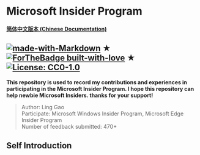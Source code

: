 # Microsoft Insider Program

[**简体中文版本 (Chinese Documentation)**](https://github.com/Lingggao/Microsoft_Insider_Program/blob/master/README_cn.md)

[![made-with-Markdown](https://img.shields.io/badge/Made%20with-Markdown-1f425f.svg)](http://commonmark.org) ★
[![ForTheBadge built-with-love](http://ForTheBadge.com/images/badges/built-with-love.svg)](https://GitHub.com/Naereen/) ★
[![License: CC0-1.0](https://img.shields.io/badge/License-CC0%201.0-lightgrey.svg)](http://creativecommons.org/publicdomain/zero/1.0/)
---
**This repository is used to record my contributions and experiences in participating in the Microsoft Insider Program. I hope this repository can help newbie Microsoft Insiders. thanks for your support!**

> Author: Ling Gao  
> Participate: Microsoft Windows Insider Program, Microsoft Edge Insider Program  
> Number of feedback submitted: 470+  

## Self Introduction

